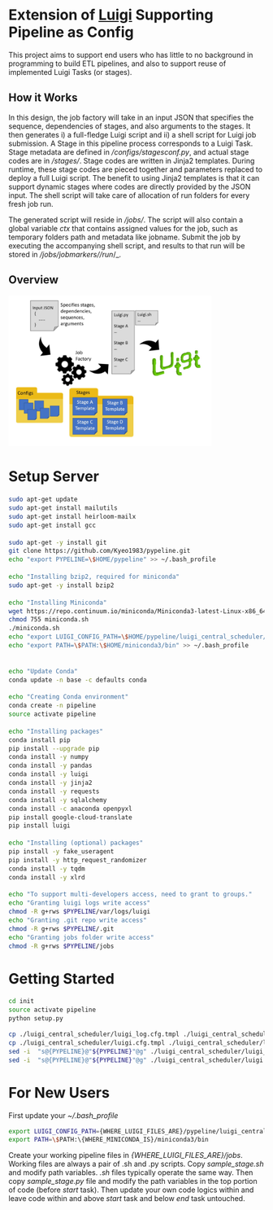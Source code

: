 Extension of [Luigi](https://github.com/spotify/luigi) Supporting Pipeline as Config
==================================
This project aims to support end users who has little to no background in programming to build ETL pipelines, and also to support reuse of implemented Luigi Tasks (or stages).


How it Works
----------------------------------
In this design, the job factory will take in an input JSON that specifies the sequence, dependencies of stages, and also arguments to the stages. It then generates i) a full-fledge Luigi script and ii) a shell script for Luigi job submission. A Stage in this pipeline process corresponds to a Luigi Task. Stage metadata are defined in _/configs/stagesconf.py_, and actual stage codes are in _/stages/_. Stage codes are written in Jinja2 templates. During runtime, these stage codes are pieced together and parameters replaced to deploy a full Luigi script. The benefit to using Jinja2 templates is that it can support dynamic stages where codes are directly provided by the JSON input. The shell script will take care of allocation of run folders for every fresh job run.

The generated script will reside in _/jobs/_. The script will also contain a global variable _ctx_ that contains assigned values for the job, such as temporary folders path and metadata like jobname. Submit the job by executing the accompanying shell script, and results to that run will be stored in _/jobs/jobmarkers/<jobname>/run_<yyyymmddhhmiss>/_.


Overview
----------------------------------
<img width="400px" src="https://raw.githubusercontent.com/Kyeo1983/Luigi_Pypeline/master/docs/diagram.jpg"/>

Setup Server
==================================

```bash
sudo apt-get update
sudo apt-get install mailutils
sudo apt-get install heirloom-mailx
sudo apt-get install gcc

sudo apt-get -y install git
git clone https://github.com/Kyeo1983/pypeline.git
echo "export PYPELINE=\$HOME/pypeline" >> ~/.bash_profile

echo "Installing bzip2, required for miniconda"
sudo apt-get -y install bzip2

echo "Installing Miniconda"
wget https://repo.continuum.io/miniconda/Miniconda3-latest-Linux-x86_64.sh -O ~/miniconda.sh
chmod 755 miniconda.sh
./miniconda.sh
echo "export LUIGI_CONFIG_PATH=\$HOME/pypeline/luigi_central_scheduler/luigi.cfg" >> ~/.bash_profile
echo "export PATH=\$PATH:\$HOME/miniconda3/bin" >> ~/.bash_profile


echo "Update Conda"
conda update -n base -c defaults conda

echo "Creating Conda environment"
conda create -n pipeline
source activate pipeline

echo "Installing packages"
conda install pip
pip install --upgrade pip
conda install -y numpy
conda install -y pandas
conda install -y luigi
conda install -y jinja2
conda install -y requests
conda install -y sqlalchemy
conda install -c anaconda openpyxl
pip install google-cloud-translate
pip install luigi

echo "Installing (optional) packages"
pip install -y fake_useragent
pip install -y http_request_randomizer
conda install -y tqdm
conda install -y xlrd

echo "To support multi-developers access, need to grant to groups."
echo "Granting luigi logs write access"
chmod -R g+rws $PYPELINE/var/logs/luigi
echo "Granting .git repo write access"
chmod -R g+rws $PYPELINE/.git
echo "Granting jobs folder write access"
chmod -R g+rws $PYPELINE/jobs
```


Getting Started
==================================
```bash
cd init
source activate pipeline
python setup.py
```

```bash
cp ./luigi_central_scheduler/luigi_log.cfg.tmpl ./luigi_central_scheduler/luigi_log.cfg
cp ./luigi_central_scheduler/luigi.cfg.tmpl ./luigi_central_scheduler/luigi.cfg
sed -i  "s@{PYPELINE}@"${PYPELINE}"@g" ./luigi_central_scheduler/luigi_log.cfg
sed -i  "s@{PYPELINE}@"${PYPELINE}"@g" ./luigi_central_scheduler/luigi.cfg
```


For New Users
==================================
First update your _~/.bash_profile_
```bash
export LUIGI_CONFIG_PATH={WHERE_LUIGI_FILES_ARE}/pypeline/luigi_central_scheduler/luigi.cfg
export PATH=\$PATH:\{WHERE_MINICONDA_IS}/miniconda3/bin
```

Create your working pipeline files in _{WHERE_LUIGI_FILES_ARE}/jobs_.
Working files are always a pair of .sh and .py scripts.
Copy _sample_stage.sh_ and modify path variables. _.sh_ files typically operate the same way.
Then copy _sample_stage.py_ file and modify the path variables in the top portion of code (before _start_ task).
Then update your own code logics within and leave code within and above _start_ task and below _end_ task untouched.

